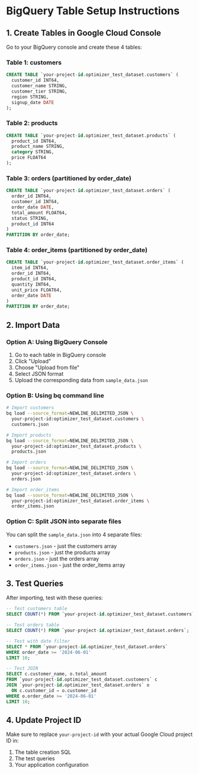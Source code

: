# BigQuery Table Setup Instructions

## 1. Create Tables in Google Cloud Console

Go to your BigQuery console and create these 4 tables:

### Table 1: customers
```sql
CREATE TABLE `your-project-id.optimizer_test_dataset.customers` (
  customer_id INT64,
  customer_name STRING,
  customer_tier STRING,
  region STRING,
  signup_date DATE
);
```

### Table 2: products  
```sql
CREATE TABLE `your-project-id.optimizer_test_dataset.products` (
  product_id INT64,
  product_name STRING,
  category STRING,
  price FLOAT64
);
```

### Table 3: orders (partitioned by order_date)
```sql
CREATE TABLE `your-project-id.optimizer_test_dataset.orders` (
  order_id INT64,
  customer_id INT64,
  order_date DATE,
  total_amount FLOAT64,
  status STRING,
  product_id INT64
)
PARTITION BY order_date;
```

### Table 4: order_items (partitioned by order_date)
```sql
CREATE TABLE `your-project-id.optimizer_test_dataset.order_items` (
  item_id INT64,
  order_id INT64,
  product_id INT64,
  quantity INT64,
  unit_price FLOAT64,
  order_date DATE
)
PARTITION BY order_date;
```

## 2. Import Data

### Option A: Using BigQuery Console
1. Go to each table in BigQuery console
2. Click "Upload" 
3. Choose "Upload from file"
4. Select JSON format
5. Upload the corresponding data from `sample_data.json`

### Option B: Using bq command line
```bash
# Import customers
bq load --source_format=NEWLINE_DELIMITED_JSON \
  your-project-id:optimizer_test_dataset.customers \
  customers.json

# Import products  
bq load --source_format=NEWLINE_DELIMITED_JSON \
  your-project-id:optimizer_test_dataset.products \
  products.json

# Import orders
bq load --source_format=NEWLINE_DELIMITED_JSON \
  your-project-id:optimizer_test_dataset.orders \
  orders.json

# Import order_items
bq load --source_format=NEWLINE_DELIMITED_JSON \
  your-project-id:optimizer_test_dataset.order_items \
  order_items.json
```

### Option C: Split JSON into separate files
You can split the `sample_data.json` into 4 separate files:
- `customers.json` - just the customers array
- `products.json` - just the products array  
- `orders.json` - just the orders array
- `order_items.json` - just the order_items array

## 3. Test Queries

After importing, test with these queries:

```sql
-- Test customers table
SELECT COUNT(*) FROM `your-project-id.optimizer_test_dataset.customers`;

-- Test orders table  
SELECT COUNT(*) FROM `your-project-id.optimizer_test_dataset.orders`;

-- Test with date filter
SELECT * FROM `your-project-id.optimizer_test_dataset.orders` 
WHERE order_date >= '2024-06-01' 
LIMIT 10;

-- Test JOIN
SELECT c.customer_name, o.total_amount 
FROM `your-project-id.optimizer_test_dataset.customers` c
JOIN `your-project-id.optimizer_test_dataset.orders` o 
  ON c.customer_id = o.customer_id
WHERE o.order_date >= '2024-06-01'
LIMIT 10;
```

## 4. Update Project ID

Make sure to replace `your-project-id` with your actual Google Cloud project ID in:
1. The table creation SQL
2. The test queries
3. Your application configuration